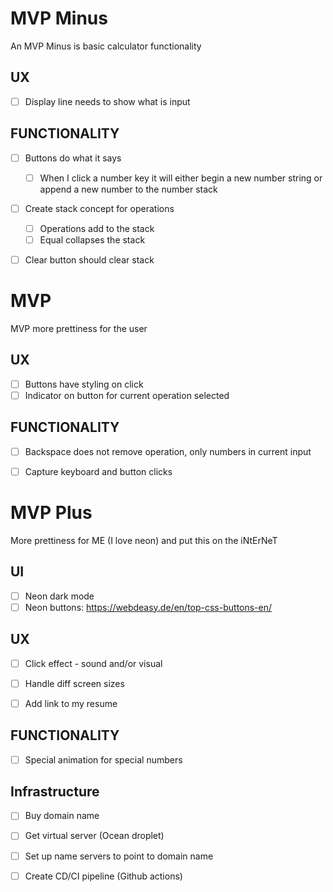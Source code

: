 # MVP Minus
An MVP Minus is basic calculator functionality

## UX
- [ ] Display line needs to show what is input

## FUNCTIONALITY

- [ ] Buttons do what it says
  - [ ] When I click a number key it will either begin a new number string or append a new number to the number stack
- [ ] Create stack concept for operations
  - [ ] Operations add to the stack
  - [ ] Equal collapses the stack
- [ ] Clear button should clear stack
  

# MVP
MVP more prettiness for the user

## UX

- [ ] Buttons have styling on click
- [ ] Indicator on button for current operation selected

## FUNCTIONALITY

- [ ] Backspace does not remove operation, only numbers in current input
- [ ] Capture keyboard and button clicks


# MVP Plus
More prettiness for ME (I love neon) and put this on the iNtErNeT

## UI

- [ ] Neon dark mode
- [ ] Neon buttons: https://webdeasy.de/en/top-css-buttons-en/

## UX

- [ ] Click effect - sound and/or visual
- [ ] Handle diff screen sizes
- [ ] Add link to my resume


## FUNCTIONALITY

- [ ] Special animation for special numbers

## Infrastructure

- [ ] Buy domain name
- [ ] Get virtual server (Ocean droplet)
- [ ] Set up name servers to point to domain name
- [ ] Create CD/CI pipeline (Github actions)







